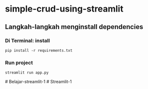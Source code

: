 # simple-crud-using-streamlit
## Langkah-langkah menginstall dependencies
### Di Terminal: install
    pip install -r requirements.txt
### Run project
    streamlit run app.py
#   B e l a j a r - s t r e a m l i t - 1  
 #   S t r e a m l i t - 1  
 